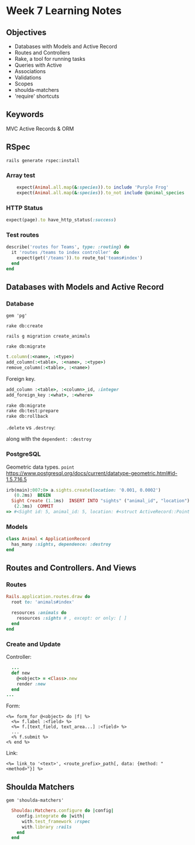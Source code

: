 # Week 7 Learning Notes #

## Objectives ##

* Databases with Models and Active Record
* Routes and Controllers
* Rake, a tool for running tasks
* Queries with Active
* Associations
* Validations
* Scopes
* shoulda-matchers
* 'require' shortcuts

## Keywords ##

MVC
Active Records & ORM

## RSpec ##

`rails generate rspec:install`



### Array test ###

```ruby
    expect(Animal.all.map(&:species)).to include 'Purple Frog'
    expect(Animal.all.map(&:species)).to_not include @animal_species
```

### HTTP Status ###

```ruby
expect(page).to have_http_status(:success)
```

### Test routes ###

```ruby
describe('routes for Teams', type: :routing) do
  it 'routes /teams to index controller' do
    expect(get('/teams')).to route_to('teams#index')
  end
end
```

## Databases with Models and Active Record ##

### Database ###

`gem 'pg'`

`rake db:create`

`rails g migration create_animals`

`rake db:migrate`

```ruby
t.column(:<name>, :<type>)
add_column(:<table>, :<name>, :<type>)
remove_column(:<table>, :<name>)
```

Foreign key.  

```ruby
add_column :<table>, :<column>_id, :integer
add_foreign_key :<what>, :<where>
```

```sh
rake db:migrate
rake db:test:prepare
rake db:rollback
```

`.delete` vs `.destroy`:

along with the `dependent: :destroy`

### PostgreSQL ###

Geometric data types.
`point`
<https://www.postgresql.org/docs/current/datatype-geometric.html#id-1.5.7.16.5>

```ruby
irb(main):007:0> a.sights.create(location: '0.001, 0.0002')
   (0.2ms)  BEGIN
  Sight Create (1.1ms)  INSERT INTO "sights" ("animal_id", "location") VALUES ($1, $2) RETURNING "id"  [["animal_id", 5], ["location", "(0.001,0.0002)"]]
   (2.3ms)  COMMIT
=> #<Sight id: 5, animal_id: 5, location: #<struct ActiveRecord::Point x=0.001, y=0.0002>>
```

### Models ###

```ruby
class Animal < ApplicationRecord
  has_many :sights, dependence: :destroy
end
```

## Routes and Controllers. And Views ##

### Routes ###

```ruby
Rails.application.routes.draw do
  root to: 'animals#index'

  resources :animals do
    resources :sights # , except: or only: [ ]
  end
end
```

### Create and Update ###

Controller:

```ruby
  ...
  def new
    @<object> = <Class>.new
    render :new
  end
...
```

Form:

```erb
<%= form_for @<object> do |f| %>
  <%= f.label :<field> %>
  <%= f.[text_field, text_area...] :<field> %>
  ...
  <% f.submit %>
<% end %>
```

Link:

```erb
<%= link_to '<text>', <route_prefix>_path[, data: {method: "<method>"}] %>
```

## Shoulda Matchers ##

`gem 'shoulda-matchers'`

```ruby
  Shoulda::Matchers.configure do |config|
    config.integrate do |with|
      with.test_framework :rspec
      with.library :rails
    end
  end  
```

